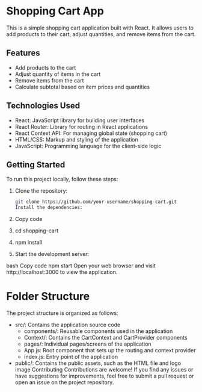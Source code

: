 # Shopping Cart App

This is a simple shopping cart application built with React. It allows users to add products to their cart, adjust quantities, and remove items from the cart.

## Features

- Add products to the cart
- Adjust quantity of items in the cart
- Remove items from the cart
- Calculate subtotal based on item prices and quantities

## Technologies Used

- React: JavaScript library for building user interfaces
- React Router: Library for routing in React applications
- React Context API: For managing global state (shopping cart)
- HTML/CSS: Markup and styling of the application
- JavaScript: Programming language for the client-side logic

## Getting Started

To run this project locally, follow these steps:

1. Clone the repository:

   ```bash
   git clone https://github.com/your-username/shopping-cart.git
   Install the dependencies:

   ```

2. Copy code
3. cd shopping-cart
4. npm install
5. Start the development server:

bash
Copy code
npm start
Open your web browser and visit http://localhost:3000 to view the application.

# Folder Structure

The project structure is organized as follows:

- src/: Contains the application source code
  - components/: Reusable components used in the application
  - Context/: Contains the CartContext and CartProvider components
  - pages/: Individual pages/screens of the application
  - App.js: Root component that sets up the routing and context provider
  - index.js: Entry point of the application
- public/: Contains the public assets, such as the HTML file and logo image
  Contributing
  Contributions are welcome! If you find any issues or have suggestions for improvements, feel free to submit a pull request or open an issue on the project repository.
